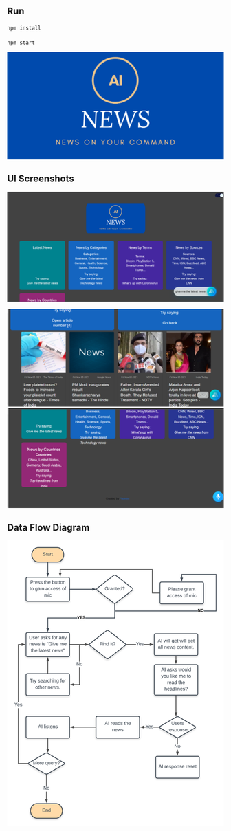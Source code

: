 

## Run

```bash
npm install

npm start
```

![Logo](https://github.com/Padmini-bulnda/Voice-assistant/blob/master/src/images/logo.png)

## UI Screenshots


![Screenshot](https://github.com/Padmini-bulnda/Voice-assistant/blob/master/src/images/U3.png)

![Screenshot](https://github.com/Padmini-bulnda/Voice-assistant/blob/master/src/images/Screenshot%20(86).png)
![Screenshot](https://github.com/Padmini-bulnda/Voice-assistant/blob/master/src/images/Screenshot%20(85).png)

## Data Flow Diagram

![Diagram](https://github.com/Padmini-bulnda/Voice-assistant/blob/master/src/images/NewsApp.png)

